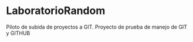# LaboratorioRandom
Piloto de subida de proyectos a GIT.
Proyecto de prueba de manejo de GIT  y GITHUB
